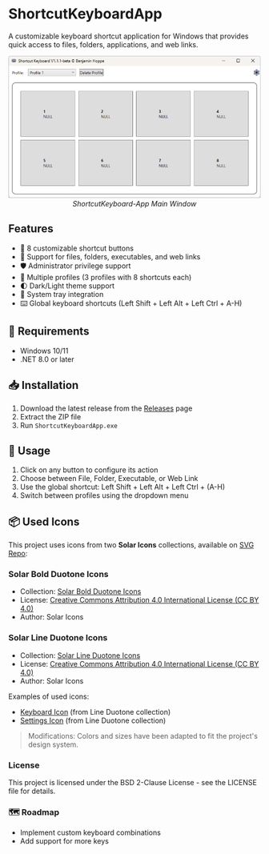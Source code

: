 ﻿# ShortcutKeyboardApp

A customizable keyboard shortcut application for Windows that provides quick access to files, folders, applications, and web links.

<p align="center">
  <img src="01_Pictures/Shortcut_Keyboard_App.png" width="600">
  <br>
  <em>ShortcutKeyboard-App Main Window</em>
</p>

## Features

- 🔢 8 customizable shortcut buttons
- 📁 Support for files, folders, executables, and web links
- 🛡️ Administrator privilege support
- 👥 Multiple profiles (3 profiles with 8 shortcuts each)
- 🌓 Dark/Light theme support
- 🔽 System tray integration
- ⌨️ Global keyboard shortcuts (Left Shift + Left Alt + Left Ctrl + A-H)

## 🔧 Requirements

- Windows 10/11
- .NET 8.0 or later

## 📥 Installation
1. Download the latest release from the [Releases](https://github.com/bhoppe-dev/ShortcutKeyboardApp/releases/) page
2. Extract the ZIP file
3. Run `ShortcutKeyboardApp.exe`

## 🚀 Usage

1. Click on any button to configure its action
2. Choose between File, Folder, Executable, or Web Link
3. Use the global shortcut: Left Shift + Left Alt + Left Ctrl + (A-H)
4. Switch between profiles using the dropdown menu


## 📦 Used Icons
This project uses icons from two **Solar Icons** collections, available on [SVG Repo](https://www.svgrepo.com):

### Solar Bold Duotone Icons
- Collection: [Solar Bold Duotone Icons](https://www.svgrepo.com/collection/solar-bold-duotone-icons/)
- License: [Creative Commons Attribution 4.0 International License (CC BY 4.0)](https://creativecommons.org/licenses/by/4.0/)
- Author: Solar Icons

### Solar Line Duotone Icons  
- Collection: [Solar Line Duotone Icons](https://www.svgrepo.com/collection/solar-line-duotone-icons/)
- License: [Creative Commons Attribution 4.0 International License (CC BY 4.0)](https://creativecommons.org/licenses/by/4.0/)
- Author: Solar Icons

Examples of used icons:
- [Keyboard Icon](https://www.svgrepo.com/svg/527155/keyboard) (from Line Duotone collection)
- [Settings Icon](https://www.svgrepo.com/svg/527439/settings) (from Line Duotone collection)
> Modifications: Colors and sizes have been adapted to fit the project's design system.

### License
This project is licensed under the BSD 2-Clause License - see the LICENSE file for details.

### 🗺️ Roadmap
- Implement custom keyboard combinations
- Add support for more keys 
